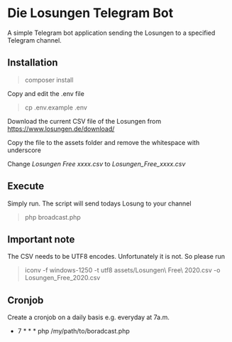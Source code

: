 # Die Losungen Telegram Bot

A simple Telegram bot application sending the Losungen to a specified Telegram channel.

## Installation

> composer install

Copy and edit the .env file
 
> cp .env.example .env

Download the current CSV file of the Losungen from https://www.losungen.de/download/

Copy the file to the assets folder and remove the whitespace with underscore

Change _Losungen Free xxxx.csv_ to _Losungen_Free_xxxx.csv_

## Execute

Simply run. The script will send todays Losung to your channel

> php broadcast.php 

## Important note

The CSV needs to be UTF8 encodes. Unfortunately it is not. So please run

> iconv -f windows-1250 -t utf8 assets/Losungen\ Free\ 2020.csv -o Losungen_Free_2020.csv

## Cronjob

Create a cronjob on a daily basis e.g. everyday at 7a.m.

* 7 * * * php /my/path/to/boradcast.php
